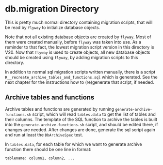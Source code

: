 db.migration Directory
============================

This is pretty much normal directory containing migration scripts, that will be read by `flyway`
to initialize database objects. 

Note that not all existing database objects are created by `flyway`. Most of them were created
manually, before `flyway` was taken into use. As a reminder to that fact, the lowest migration script
version in this directory is V20. Now that `flyway` is used to create objects, all new database
objects should be created using `flyway`, by adding migration scripts to this directory. 

In addition to normal sql migration scripts written manually, there is a script 
`R__recreate_archive_tables_and_functions.sql` which is generated. See the next chapter for the 
instructions how to (re)generate that script, if needed. 

Archive tables and functions
----------------------------

Archive tables and functions are generated by running `generate-archive-functions.sh` 
script, which will read `tables.data` to get the list of tables and their columns. 
The template of the SQL function to archive the tables is built into the 
`generate-archive-functions.sh` script, and should be edited there, if changes
are needed. After changes are done, generate the sql script again and run at least the
`DbArchiveSpec` test.  

In `tables.data`, for each table for which we want to generate archive function 
there should be one line in format:

    tablename: column1, column2, ... 